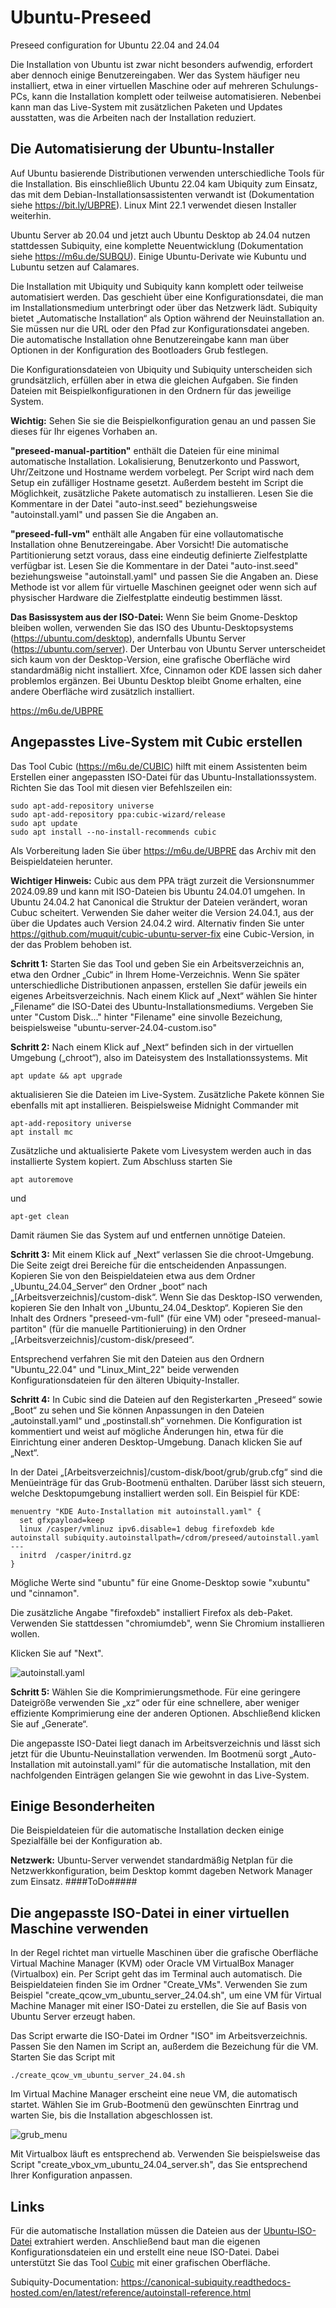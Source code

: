 # Ubuntu-Preseed
Preseed configuration for Ubuntu 22.04 and 24.04

Die Installation von Ubuntu ist zwar nicht besonders aufwendig, erfordert aber dennoch einige Benutzereingaben. Wer das System häufiger neu installiert, etwa in einer virtuellen Maschine oder auf mehreren Schulungs-PCs, kann die Installation komplett oder teilweise automatisieren. Nebenbei kann man das Live-System mit zusätzlichen Paketen und Updates ausstatten, was die Arbeiten nach der Installation reduziert.

## Die Automatisierung der Ubuntu-Installer
Auf Ubuntu basierende Distributionen verwenden unterschiedliche Tools für die Installation. Bis einschließlich Ubuntu 22.04 kam Ubiquity zum Einsatz, das mit dem Debian-Installationsassistenten verwandt ist (Dokumentation siehe https://bit.ly/UBPRE). Linux Mint 22.1 verwendet diesen Installer weiterhin. 

Ubuntu Server ab 20.04 und jetzt auch Ubuntu Desktop ab 24.04 nutzen stattdessen Subiquity, eine komplette Neuentwicklung (Dokumentation siehe https://m6u.de/SUBQU). Einige Ubuntu-Derivate wie Kubuntu und Lubuntu setzen auf Calamares.

Die Installation mit Ubiquity und Subiquity kann komplett oder teilweise automatisiert werden. Das geschieht über eine Konfigurationsdatei, die man im Installationsmedium unterbringt oder über das Netzwerk lädt. Subiquity bietet „Automatische Installation“ als Option während der Neuinstallation an. Sie müssen nur die URL oder den Pfad zur Konfigurationsdatei angeben. Die automatische Installation ohne Benutzereingabe kann man über Optionen in der Konfiguration des Bootloaders Grub festlegen.

Die Konfigurationsdateien von Ubiquity und Subiquity unterscheiden sich grundsätzlich, erfüllen aber in etwa die gleichen Aufgaben. Sie finden Dateien mit Beispielkonfigurationen in den Ordnern für das jeweilige System.

**Wichtig:** Sehen Sie sie die Beispielkonfiguration genau an und passen Sie dieses für Ihr eigenes Vorhaben an.

**"preseed-manual-partition"** enthält die Dateien für eine minimal automatische Installation. Lokalisierung, Benutzerkonto und Passwort, Uhr/Zeitzone und Hostname werdem vorbelegt. Per Script wird nach dem Setup ein zufälliger Hostname gesetzt. Außerdem besteht im Script die Möglichkeit, zusätzliche Pakete automatisch zu installieren. Lesen Sie die Kommentare in der Datei "auto-inst.seed" beziehungsweise "autoinstall.yaml" und passen Sie die Angaben an.

**"preseed-full-vm"** enthält alle Angaben für eine vollautomatische Installation ohne Benutzereingabe. Aber Vorsicht! Die automatische Partitionierung setzt voraus, dass eine eindeutig definierte Zielfestplatte verfügbar ist. Lesen Sie die Kommentare in der Datei "auto-inst.seed" beziehungsweise "autoinstall.yaml" und passen Sie die Angaben an. Diese Methode ist vor allem für virtuelle Maschinen geeignet oder wenn sich auf physischer Hardware die Zielfestplatte eindeutig bestimmen lässt.

**Das Basissystem aus der ISO-Datei:** Wenn Sie beim Gnome-Desktop bleiben wollen, verwenden Sie das ISO des Ubuntu-Desktopsystems (https://ubuntu.com/desktop), andernfalls Ubuntu Server (https://ubuntu.com/server). Der Unterbau von Ubuntu Server unterscheidet sich kaum von der Desktop-Version, eine grafische Oberfläche wird standardmäßig nicht installiert. Xfce, Cinnamon oder KDE lassen sich daher problemlos ergänzen. Bei Ubuntu Desktop bleibt Gnome erhalten, eine andere Oberfläche wird zusätzlich installiert.

https://m6u.de/UBPRE

## Angepasstes Live-System mit Cubic erstellen
Das Tool Cubic (https://m6u.de/CUBIC) hilft mit einem Assistenten beim Erstellen einer angepassten ISO-Datei für das Ubuntu-Installationssystem. Richten Sie das Tool mit diesen vier Befehlszeilen ein:
```
sudo apt-add-repository universe
sudo apt-add-repository ppa:cubic-wizard/release
sudo apt update
sudo apt install --no-install-recommends cubic
```
Als Vorbereitung laden Sie über https://m6u.de/UBPRE das Archiv mit den Beispieldateien herunter.

**Wichtiger Hinweis:** Cubic aus dem PPA trägt zurzeit die Versionsnummer 2024.09.89 und kann mit ISO-Dateien bis Ubuntu 24.04.01 umgehen. In Ubuntu 24.04.2 hat Canonical die Struktur der Dateien verändert, woran Cubuc scheitert. Verwenden Sie daher weiter die Version 24.04.1, aus der über die Updates auch Version 24.04.2 wird. Alternativ finden Sie unter https://github.com/muquit/cubic-ubuntu-server-fix eine Cubic-Version, in der das Problem behoben ist. 

**Schritt 1:** Starten Sie das Tool und geben Sie ein Arbeitsverzeichnis an, etwa den Ordner „Cubic“ in Ihrem Home-Verzeichnis. Wenn Sie später unterschiedliche Distributionen anpassen, erstellen Sie dafür jeweils ein eigenes Arbeitsverzeichnis. Nach einem Klick auf „Next“ wählen Sie hinter „Filename“ die ISO-Datei des Ubuntu-Installationsmediums. Vergeben Sie unter "Custom Disk..." hinter "Filename" eine sinvolle Bezeichung, beispielsweise "ubuntu-server-24.04-custom.iso"

**Schritt 2:** Nach einem Klick auf „Next“ befinden sich in der virtuellen Umgebung („chroot“), also im Dateisystem des Installationssystems. Mit 
```
apt update && apt upgrade
```
aktualisieren Sie die Dateien im Live-System. Zusätzliche Pakete können Sie ebenfalls mit apt installieren. Beispielsweise Midnight Commander mit
```
apt-add-repository universe
apt install mc
```
Zusätzliche und aktualisierte Pakete vom Livesystem werden auch in das installierte System kopiert. Zum Abschluss starten Sie
```
apt autoremove
```
und
```
apt-get clean
```
Damit räumen Sie das System auf und entfernen unnötige Dateien.

**Schritt 3:** Mit einem Klick auf „Next“ verlassen Sie die chroot-Umgebung. Die Seite zeigt drei Bereiche für die entscheidenden Anpassungen. Kopieren Sie von den Beispieldateien etwa aus dem Ordner „Ubuntu_24.04_Server“ den Ordner „boot“ nach „[Arbeitsverzeichnis]/custom-disk“. Wenn Sie das Desktop-ISO verwenden, kopieren Sie den Inhalt von „Ubuntu_24.04_Desktop“. Kopieren Sie den Inhalt des Ordners "preseed-vm-full" (für eine VM) oder "preseed-manual-partiton" (für die manuelle Partitionieruing) in den Ordner „[Arbeitsverzeichnis]/custom-disk/preseed“.

Entsprechend verfahren Sie mit den Dateien aus den Ordnern "Ubuntu_22.04" und "Linux_Mint_22" beide verwenden Konfigurationsdateien für den älteren Ubiquity-Installer.

**Schritt 4:** In Cubic sind die Dateien auf den Registerkarten „Preseed“ sowie „Boot“ zu sehen und Sie können Anpassungen in den Dateien „autoinstall.yaml“ und „postinstall.sh“ vornehmen. Die Konfiguration ist kommentiert und weist auf mögliche Änderungen hin, etwa für die Einrichtung einer anderen Desktop-Umgebung. Danach klicken Sie auf „Next“.

In der Datei „[Arbeitsverzeichnis]/custom-disk/boot/grub/grub.cfg“ sind die Menüeinträge für das Grub-Bootmenü enthalten. Darüber lässt sich steuern, welche Desktopumgebung installiert werden soll. Ein Beispiel für KDE:
```
menuentry "KDE Auto-Installation mit autoinstall.yaml" {
  set gfxpayload=keep
  linux /casper/vmlinuz ipv6.disable=1 debug firefoxdeb kde autoinstall subiquity.autoinstallpath=/cdrom/preseed/autoinstall.yaml ---
  initrd  /casper/initrd.gz
}
```
Mögliche Werte sind "ubuntu" für eine Gnome-Desktop sowie "xubuntu" und "cinnamon".

Die zusätzliche Angabe "firefoxdeb" installiert Firefox als deb-Paket. Verwenden Sie stattdessen "chromiumdeb", wenn Sie Chromium installieren wollen.

Klicken Sie auf "Next".

![autoinstall.yaml](/images/Cubic_autoinstall.yaml.png "autoinstall.yaml")

**Schritt 5:** Wählen Sie die Komprimierungsmethode. Für eine geringere Dateigröße verwenden Sie „xz“ oder für eine schnellere, aber weniger effiziente Komprimierung eine der anderen Optionen. Abschließend klicken Sie auf „Generate“.

Die angepasste ISO-Datei liegt danach im Arbeitsverzeichnis und lässt sich jetzt für die Ubuntu-Neuinstallation verwenden. Im Bootmenü sorgt „Auto-Installation mit autoinstall.yaml“ für die automatische Installation, mit den nachfolgenden Einträgen gelangen Sie wie gewohnt in das Live-System.

## Einige Besonderheiten

Die Beispieldateien für die automatische Installation decken einige Spezialfälle bei der Konfiguration ab.

**Netzwerk:** Ubuntu-Server verwendet standardmäßig Netplan für die Netzwerkkonfiguration, beim Desktop kommt dageben Network Manager zum Einsatz. 
####ToDo#####

## Die angepasste ISO-Datei in einer virtuellen Maschine verwenden
In der Regel richtet man virtuelle Maschinen über die grafische Oberfläche Virtual Machine Manager (KVM) oder Oracle VM VirtualBox Manager (Virtualbox)  ein. Per Script geht das im Terminal auch automatisch. Die Beispieldateien finden Sie im Ordner "Create_VMs". Verwenden Sie zum Beispiel "create_qcow_vm_ubuntu_server_24.04.sh", um eine VM für Virtual Machine Manager mit einer ISO-Datei zu erstellen, die Sie auf Basis von Ubuntu Server erzeugt haben.

Das Script erwarte die ISO-Datei im Ordner "ISO" im Arbeitsverzeichnis. Passen Sie den Namen im Script an, außerdem die Bezeichung für die VM. Starten Sie das Script mit 
```
./create_qcow_vm_ubuntu_server_24.04.sh
```
Im Virtual Machine Manager erscheint eine neue VM, die automatisch startet. Wählen Sie im Grub-Bootmenü den gewünschten Einrtrag und warten Sie, bis die Installation abgeschlossen ist.

![grub_menu](/images/Grub_Menu.png "grub_menu")

Mit Virtualbox läuft es entsprechend ab. Verwenden Sie beispielsweise das Script "create_vbox_vm_ubuntu_24.04_server.sh", das Sie entsprechend Ihrer Konfiguration anpassen.

## Links
Für die automatische Installation müssen die Dateien aus der [Ubuntu-ISO-Datei](https://ubuntu.com) extrahiert werden. Anschließend baut man die eigenen Konfigurationsdateien ein und erstellt eine neue ISO-Datei. Dabei unterstützt Sie das Tool [Cubic](https://github.com/PJ-Singh-001/Cubic) mit einer grafischen Oberfläche.

Subiquity-Documentation: https://canonical-subiquity.readthedocs-hosted.com/en/latest/reference/autoinstall-reference.html

